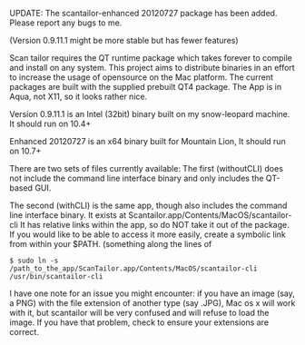 UPDATE: The scantailor-enhanced 20120727 package has been added. Please report any bugs to me.

(Version 0.9.11.1 might be more stable but has fewer features)

Scan tailor requires the QT runtime package which takes forever to compile and install on any system.  This project aims to distribute binaries in an effort to increase the usage of opensource on the Mac platform.  The current packages are built with the supplied prebuilt QT4 package. The App is in Aqua, not X11, so it looks rather nice.

Version 0.9.11.1 is an Intel (32bit) binary built on my snow-leopard machine. It should run on 10.4+

Enhanced 20120727 is an x64 binary built for Mountain Lion, It should run on 10.7+


There are two sets of files currently available:
The first (withoutCLI) does not include the command line interface binary and only includes the QT-based GUI.

The second (withCLI) is the same app, though also includes the command line interface binary. It exists at Scantailor.app/Contents/MacOS/scantailor-cli
It has relative links within the app, so do NOT take it out of the package. If you would like to be able to access it more easily, create a symbolic link from within your $PATH. (something along the lines of

`$ sudo ln -s /path_to_the_app/ScanTailor.app/Contents/MacOS/scantailor-cli /usr/bin/scantailor-cli`


I have one note for an issue you might encounter: if you have an image (say, a PNG) with the file extension of another type (say .JPG), Mac os x will work with it, but scantailor will be very confused and will refuse to load the image. If you have that problem, check to ensure your extensions are correct.